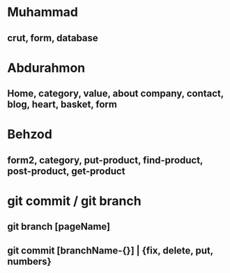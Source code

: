 # Muhammad 
## crut, form, database

# Abdurahmon
## Home,  category,  value,  about company,  contact,  blog,  heart,  basket, form

# Behzod
## form2,  category,  put-product,  find-product, post-product,  get-product


# git commit / git branch
## git branch [pageName] 
## git commit [branchName-{}] | {fix, delete, put, numbers}